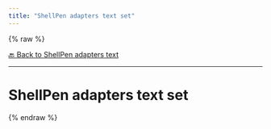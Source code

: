 ```yaml
---
title: "ShellPen adapters text set"
---
```


{% raw %}





[🔙 Back to ShellPen adapters text](/api/ShellPen/adapters/text)

---







<!-- Todo, if there are no subcommands under the child commands, use a smaller heading size -->


# ShellPen adapters text set












  
{% endraw %}
